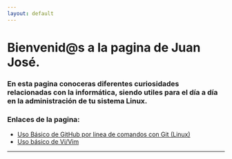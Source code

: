 ```yaml
---
layout: default
---
```


# [](#header-1)Bienvenid@s a la pagina de **Juan José**.
### En esta pagina conoceras diferentes curiosidades relacionadas con la informática, siendo utiles para el día a día en la administración de tu sistema Linux.

### Enlaces de la pagina:


* [Uso Básico de GitHub por linea de comandos con Git (Linux)](contenido/github)
* [Uso básico de Vi/Vim](contenido/vi)
<hr/>
